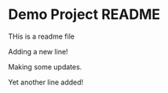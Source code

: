 # Demo Project README

THis is a readme file

Adding a new line!

Making some updates.

Yet another line added!
